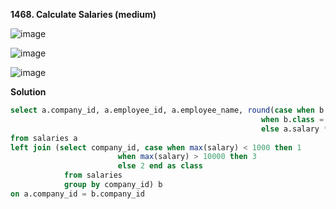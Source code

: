 **1468. Calculate Salaries (medium)**

![image](https://user-images.githubusercontent.com/51500878/141233361-cebf6739-0575-4ad1-b0ea-5ca23644f382.png)

![image](https://user-images.githubusercontent.com/51500878/141233380-c053b3a0-426a-40b2-b0ef-81f0d1fa5334.png)

![image](https://user-images.githubusercontent.com/51500878/141233388-c12e06cf-6068-47b9-ab51-94e776ec20d2.png)


**Solution**

```sql
select a.company_id, a.employee_id, a.employee_name, round(case when b.class = 1 then a.salary
                                                        when b.class = 2 then a.salary * 0.76
                                                        else a.salary * 0.51 end, 0) as salary
from salaries a 
left join (select company_id, case when max(salary) < 1000 then 1
                        when max(salary) > 10000 then 3
                        else 2 end as class
            from salaries
            group by company_id) b
on a.company_id = b.company_id
```























